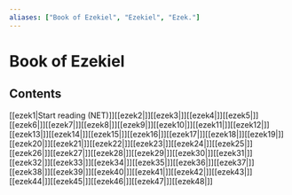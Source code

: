 ```yaml
---
aliases: ["Book of Ezekiel", "Ezekiel", "Ezek."]
---
```

# Book of Ezekiel
## Contents
[[ezek1|Start reading (NET)]][[ezek2|]][[ezek3|]][[ezek4|]][[ezek5|]][[ezek6|]][[ezek7|]][[ezek8|]][[ezek9|]][[ezek10|]][[ezek11|]][[ezek12|]][[ezek13|]][[ezek14|]][[ezek15|]][[ezek16|]][[ezek17|]][[ezek18|]][[ezek19|]][[ezek20|]][[ezek21|]][[ezek22|]][[ezek23|]][[ezek24|]][[ezek25|]][[ezek26|]][[ezek27|]][[ezek28|]][[ezek29|]][[ezek30|]][[ezek31|]][[ezek32|]][[ezek33|]][[ezek34|]][[ezek35|]][[ezek36|]][[ezek37|]][[ezek38|]][[ezek39|]][[ezek40|]][[ezek41|]][[ezek42|]][[ezek43|]][[ezek44|]][[ezek45|]][[ezek46|]][[ezek47|]][[ezek48|]]